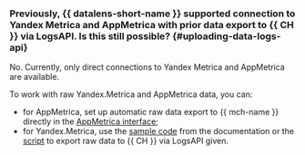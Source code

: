 ### Previously, {{ datalens-short-name }} supported connection to Yandex Metrica and AppMetrica with prior data export to {{ CH }} via LogsAPI. Is this still possible? {#uploading-data-logs-api}

No. Currently, only direct connections to Yandex Metrica and AppMetrica are available.

To work with raw Yandex.Metrica and AppMetrica data, you can:

* for AppMetrica, set up automatic raw data export to {{ mch-name }} directly in the [AppMetrica interface](https://appmetrica.yandex.ru/docs/common/cloud/about.html);
* for Yandex.Metrica, use the [sample code](../../datalens/tutorials/data-from-metrica-yc-visualization.md#get-download-data-in-ch) from the documentation or the [script](https://yandex.ru/dev/metrika/doc/api2/logs/clickhouse-integration.html) to export raw data to {{ CH }} via LogsAPI given.

